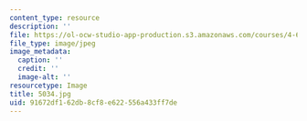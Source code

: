 ```yaml
---
content_type: resource
description: ''
file: https://ol-ocw-studio-app-production.s3.amazonaws.com/courses/4-614-religious-architecture-and-islamic-cultures-fall-2002/91672df162db8cf8e622556a433ff7de_5034.jpg
file_type: image/jpeg
image_metadata:
  caption: ''
  credit: ''
  image-alt: ''
resourcetype: Image
title: 5034.jpg
uid: 91672df1-62db-8cf8-e622-556a433ff7de
---
```


